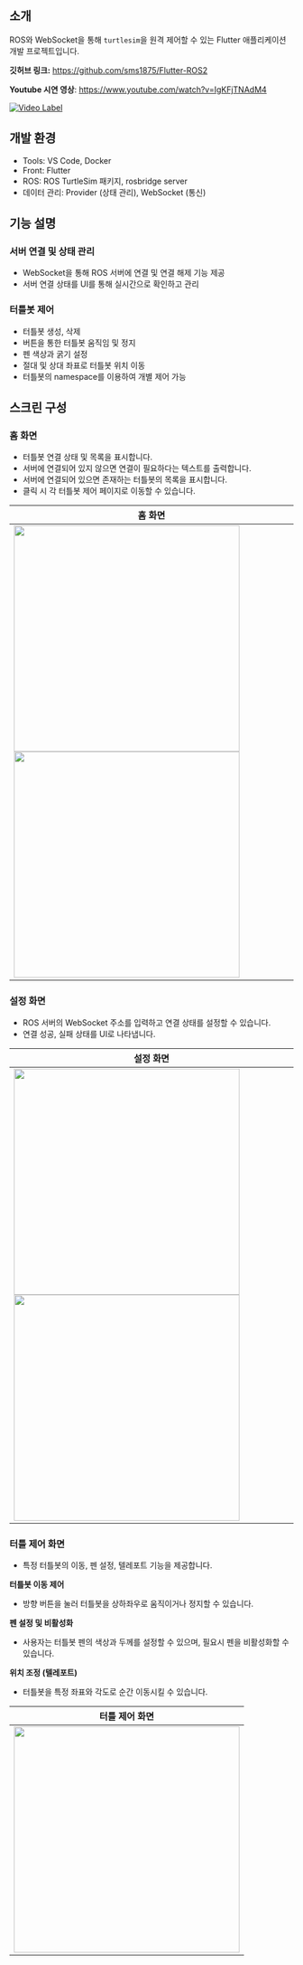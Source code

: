 ## 소개

ROS와 WebSocket을 통해 `turtlesim`을 원격 제어할 수 있는 Flutter 애플리케이션 개발 프로젝트입니다.

**깃허브 링크:** https://github.com/sms1875/Flutter-ROS2

**Youtube 시연 영상**: https://www.youtube.com/watch?v=IgKFjTNAdM4

[![Video Label](http://img.youtube.com/vi/IgKFjTNAdM4/0.jpg)](https://youtu.be/IgKFjTNAdM4)

## 개발 환경

- Tools: VS Code, Docker
- Front: Flutter
- ROS: ROS TurtleSim 패키지, rosbridge server
- 데이터 관리: Provider (상태 관리), WebSocket (통신)

## 기능 설명

### 서버 연결 및 상태 관리

- WebSocket을 통해 ROS 서버에 연결 및 연결 해제 기능 제공
- 서버 연결 상태를 UI를 통해 실시간으로 확인하고 관리

### 터틀봇 제어

- 터틀봇 생성, 삭제
- 버튼을 통한 터틀봇 움직임 및 정지
- 펜 색상과 굵기 설정
- 절대 및 상대 좌표로 터틀봇 위치 이동
- 터틀봇의 namespace를 이용하여 개별 제어 가능

## 스크린 구성

### 홈 화면

- 터틀봇 연결 상태 및 목록을 표시합니다.
- 서버에 연결되어 있지 않으면 연결이 필요하다는 텍스트를 출력합니다.
- 서버에 연결되어 있으면 존재하는 터틀봇의 목록을 표시합니다.
- 클릭 시 각 터틀봇 제어 페이지로 이동할 수 있습니다.


| 홈 화면 |
|----------|
| <img src="https://github.com/user-attachments/assets/df048915-34b0-4d81-bcea-207576eb6b6c" width="400"/> <img src="https://github.com/user-attachments/assets/528e2785-1b42-42e6-a254-196902ad5ee7" width="400"/> |


### 설정 화면

- ROS 서버의 WebSocket 주소를 입력하고 연결 상태를 설정할 수 있습니다.
- 연결 성공, 실패 상태를 UI로 나타냅니다.


| 설정 화면 |
|----------|
| <img src="https://github.com/user-attachments/assets/d415c253-6d2a-45cf-b1b4-cdcdf2c21f90" width="400"/> <img src="https://github.com/user-attachments/assets/f632c634-d0e4-4170-a7a4-dc627a8f666e" width="400"/> |


### 터틀 제어 화면

- 특정 터틀봇의 이동, 펜 설정, 텔레포트 기능을 제공합니다.

**터틀봇 이동 제어**

- 방향 버튼을 눌러 터틀봇을 상하좌우로 움직이거나 정지할 수 있습니다.

**펜 설정 및 비활성화**

- 사용자는 터틀봇 펜의 색상과 두께를 설정할 수 있으며, 필요시 펜을 비활성화할 수 있습니다.

**위치 조정 (텔레포트)**

- 터틀봇을 특정 좌표와 각도로 순간 이동시킬 수 있습니다.


| 터틀 제어 화면 |
|----------|
| <img src="https://github.com/user-attachments/assets/b3fd5570-8ed5-4db7-9a77-973a44ccb415" width="400"/> |
